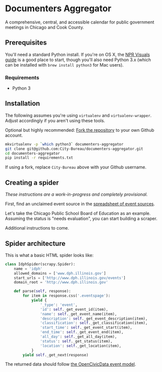 # Documenters Aggregator

A comprehensive, central, and accessible calendar for public government meetings in Chicago and Cook County.

## Prerequisites

You'll need a standard Python install. If you're on OS X, the [NPR Visuals guide](http://blog.apps.npr.org/2013/06/06/how-to-setup-a-developers-environment.html) is a good place to start, though you'll also need Python 3.x (which can be installed with `brew install python3` for Mac users).

### Requirements

* Python 3

## Installation

The following assumes you're using `virtualenv` and `virtualenv-wrapper`. Adjust accordingly if you aren't using these tools.

Optional but highly recommended: [Fork the repository](https://github.com/City-Bureau/documenters-aggregator/fork) to your own Github account.

```bash
mkvirtualenv -p `which python3` documenters-aggregator
git clone git@github.com:City-Bureau/documenters-aggregator.git
cd documenters-aggregator
pip install -r requirements.txt
```

If using a fork, replace `City-Bureau` above with your Github username.

## Creating a spider

_These instructions are a work-in-progress and completely provisional._

First, find an unclaimed event source in the [spreadsheet of event sources](http://www.cpsboe.org/meetings/planning-calendar).

Let's take the Chicago Public School Board of Education as an example. Assuming the status is "needs evaluation", you can start building a scraper.

Additional instructions to come.

## Spider architecture

This is what a basic HTML spider looks like:

```python
class IdphSpider(scrapy.Spider):
    name = 'idph'
    allowed_domains = ['www.dph.illinois.gov']
    start_urls = ['http://www.dph.illinois.gov/events']
    domain_root = 'http://www.dph.illinois.gov'

    def parse(self, response):
        for item in response.css('.eventspage'):
            yield {
                '_type': 'event',
                'id': self._get_event_id(item),
                'name': self._get_event_name(item),
                'description': self._get_event_description(item),
                'classification': self._get_classification(item),
                'start_time': self._get_event_start(item),
                'end_time': self._get_event_end(item),
                'all_day': self._get_all_day(item),
                'status': self._get_status(item),
                'location': self._get_location(item),
            }
        yield self._get_next(response)
```

The returned data should follow [the OpenCivicData event model](http://docs.opencivicdata.org/en/latest/data/event.html).
